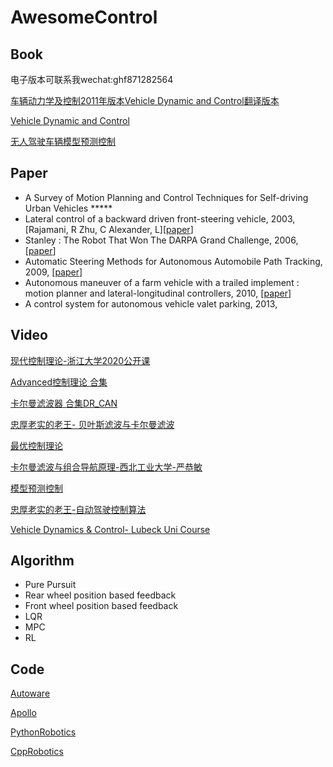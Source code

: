 
# AwesomeControl

## Book
电子版本可联系我wechat:ghf871282564

[车辆动力学及控制2011年版本Vehicle Dynamic and Control翻译版本](http://book.kongfz.com/293356/2542413822/)

[Vehicle Dynamic and Control](https://item.jd.com/1650243934.html)

[无人驾驶车辆模型预测控制](https://item.jd.com/12843658.html)

## Paper
- A Survey of Motion Planning and Control Techniques for Self-driving Urban Vehicles *****
- Lateral control of a backward driven front-steering vehicle, 2003, [Rajamani, R Zhu, C Alexander, L][[paper]()]
- Stanley : The Robot That Won The DARPA Grand Challenge, 2006,[[paper]()]
- Automatic Steering Methods for Autonomous Automobile Path Tracking, 2009, [[paper]()]
- Autonomous maneuver of a farm vehicle with a trailed implement : motion planner and lateral-longitudinal controllers, 2010, [[paper]()]
- A control system for autonomous vehicle valet parking, 2013,


## Video
[现代控制理论-浙江大学2020公开课](https://www.bilibili.com/video/BV1T7411n7en?p=1)

[Advanced控制理论 合集](https://www.bilibili.com/video/BV1fx41137dA)

[卡尔曼滤波器 合集DR_CAN](https://www.bilibili.com/video/BV12D4y1S7fU)

[忠厚老实的老王- 贝叶斯滤波与卡尔曼滤波](https://www.bilibili.com/video/BV1eE41147wK)

[最优控制理论](https://www.bilibili.com/video/BV1oz4y1R7QD?p=1)

[卡尔曼滤波与组合导航原理-西北工业大学-严恭敏](https://www.bilibili.com/video/BV11K411J7gp?from=search&seid=2783310360201785316)

[模型预测控制](https://space.bilibili.com/387233952/)

[忠厚老实的老王-自动驾驶控制算法](https://www.bilibili.com/video/BV1ZA411J7pV)

[Vehicle Dynamics & Control- Lubeck Uni Course](https://www.bilibili.com/video/BV1Pa4y1E7RY)

## Algorithm

- Pure Pursuit
- Rear wheel position based feedback
- Front wheel position based feedback
- LQR
- MPC
- RL

## Code

[Autoware](https://github.com/Autoware-AI/autoware.ai)

[Apollo](https://github.com/ctripcorp/apollo)

[PythonRobotics]()

[CppRobotics]()
